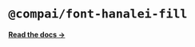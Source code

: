 # `@compai/font-hanalei-fill`

[**Read the docs &rarr;**](https://components.ai/docs/typefaces/hanalei-fill)
